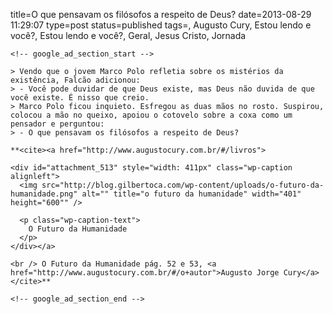 title=O que pensavam os filósofos a respeito de Deus?
date=2013-08-29 11:29:07
type=post
status=published
tags=, Augusto Cury, Estou lendo e você?, Estou lendo e você?, Geral, Jesus Cristo, Jornada
~~~~~~
<!-- google_ad_section_start -->

> Vendo que o jovem Marco Polo refletia sobre os mistérios da existência, Falcão adicionou:  
> - Você pode duvidar de que Deus existe, mas Deus não duvida de que você existe. É nisso que creio.  
> Marco Polo ficou inquieto. Esfregou as duas mãos no rosto. Suspirou, colocou a mão no queixo, apoiou o cotovelo sobre a coxa como um pensador e perguntou:  
> - O que pensavam os filósofos a respeito de Deus? 

**<cite><a href="http://www.augustocury.com.br/#/livros">

<div id="attachment_513" style="width: 411px" class="wp-caption alignleft">
  <img src="http://blog.gilbertoca.com/wp-content/uploads/o-futuro-da-humanidade.png" alt="" title="o futuro da humanidade" width="401" height="600"" />
  
  <p class="wp-caption-text">
    O Futuro da Humanidade
  </p>
</div></a>

<br /> O Futuro da Humanidade pág. 52 e 53, <a href="http://www.augustocury.com.br/#/o+autor">Augusto Jorge Cury</a></cite>**

<!-- google_ad_section_end -->
